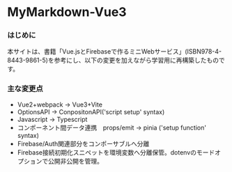 # MyMarkdown-Vue3

### はじめに
本サイトは、書籍「Vue.jsとFirebaseで作るミニWebサービス」(ISBN978-4-8443-9861-5)を参考にし、以下の変更を加えながら学習用に再構築したものです。

### 主な変更点
- Vue2+webpack → Vue3+Vite
- OptionsAPI → ConpositonAPI('script setup' syntax)
- Javascript → Typescript
- コンポーネント間データ連携　props/emit → pinia ('setup function' syntax)
- Firebase/Auth関連部分をコンポーサブルへ分離
- Firebase接続初期化スニペットを環境変数へ分離保管。dotenvのモードオプションで公開非公開を管理。
